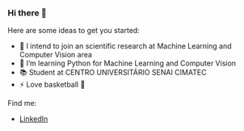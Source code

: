 ### Hi there 👋

Here are some ideas to get you started:

- 🔭 I intend to join an scientific research at Machine Learning and Computer Vision area
- 🌱 I’m learning Python for Machine Learning and Computer Vision
- 📚 Student at CENTRO UNIVERSITÁRIO SENAI CIMATEC
- ⚡ Love basketball 🏀

Find me:
- [LinkedIn](https://www.linkedin.com/in/felipe-azevedo-ribeiro/)
